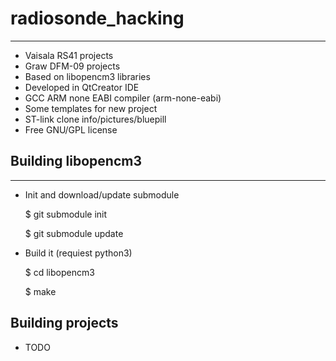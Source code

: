 # radiosonde_hacking
---------
* Vaisala RS41 projects
* Graw DFM-09 projects
* Based on libopencm3 libraries
* Developed in QtCreator IDE
* GCC ARM none EABI compiler (arm-none-eabi)
* Some templates for new project
* ST-link clone info/pictures/bluepill
* Free GNU/GPL license

## Building libopencm3
---------
* Init and download/update submodule

    $ git submodule init

    $ git submodule update

* Build it (requiest python3)

    $ cd libopencm3

    $ make

## Building projects
* TODO
